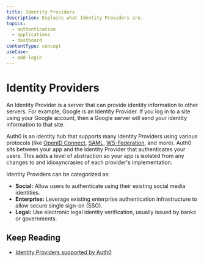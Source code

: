 ```yaml
---
title: Identity Providers
description: Explains what Identity Providers are.
topics:
  - authentication
  - applications
  - dashboard
contentType: concept
useCase:
  - add-login
---
```

# Identity Providers

An Identity Provider is a server that can provide identity information to other servers. For example, Google is an Identity Provider. If you log in to a site using your Google account, then a Google server will send your identity information to that site.

Auth0 is an identity hub that supports many Identity Providers using various protocols (like [OpenID Connect](/protocols/oidc), [SAML](/protocols/saml), [WS-Federation](/protocols/ws-fed), and more). Auth0 sits between your app and the Identity Provider that authenticates your users. This adds a level of abstraction so your app is isolated from any changes to and idiosyncrasies of each provider's implementation.

Identity Providers can be categorized as:

- **Social:** Allow users to authenticate using their existing social media identities.
- **Enterprise:** Leverage existing enterprise authentication infrastructure to allow secure single sign-on (SSO).
- **Legal:** Use electronic legal identity verification, usually issued by banks or governments.


## Keep Reading

- [Identity Providers supported by Auth0](/connections/identity-providers-supported)
